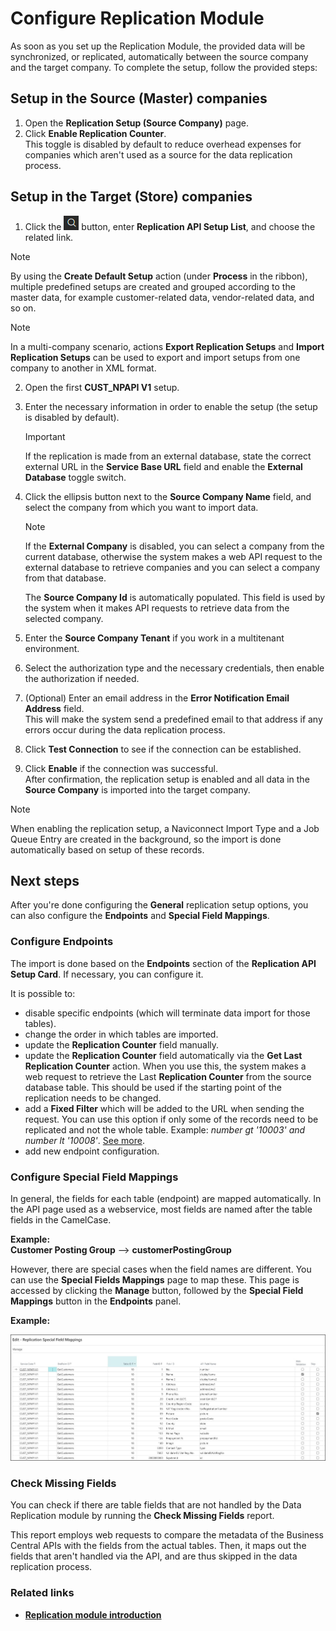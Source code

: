 # Configure Replication Module

As soon as you set up the Replication Module, the provided data will be synchronized, or replicated, automatically between the source company and the target company. To complete the setup, follow the provided steps:

## Setup in the Source (Master) companies

1. Open the **Replication Setup (Source Company)** page.
2. Click **Enable Replication Counter**.     
   This toggle is disabled by default to reduce overhead expenses for companies which aren't used as a source for the data replication process.

## Setup in the Target (Store) companies

1. Click the ![Lightbulb that opens the Tell Me feature](../../../images/Icons/Lightbulb_icon.png "Tell Me what you want to do") button, enter **Replication API Setup List**, and choose the related link.    

  > [!Note]
  > By using the **Create Default Setup** action (under **Process** in the ribbon), multiple predefined setups are created and grouped according to the master data, for example customer-related data, vendor-related data, and so on.
   
   > [!Note]
   > In a multi-company scenario, actions **Export Replication Setups** and **Import Replication Setups** can be used to export and import setups from one company to another in XML format.

2. Open the first **CUST_NPAPI V1** setup.
3. Enter the necessary information in order to enable the setup (the setup is disabled by default).
   
   > [!IMPORTANT]
   > If the replication is made from an external database, state the correct external URL in the **Service Base URL** field and enable the **External Database** toggle switch.           
 
4. Click the ellipsis button next to the **Source Company Name** field, and select the company from which you want to import data.   
   
   > [!Note]
   > If the **External Company** is disabled, you can select a company from the current database, otherwise the system makes a web API request to the external database to retrieve companies and you can select a company from that database.        

   The **Source Company Id** is automatically populated. This field is used by the system when it makes API requests to retrieve data from the selected company.

5. Enter the **Source Company Tenant** if you work in a multitenant environment.
6. Select the authorization type and the necessary credentials, then enable the authorization if needed.
7. (Optional) Enter an email address in the **Error Notification Email Address** field.      
   This will make the system send a predefined email to that address if any errors occur during the data replication process. 
8. Click **Test Connection** to see if the connection can be established.
9.  Click **Enable** if the connection was successful.     
    After confirmation, the replication setup is enabled and all data in the **Source Company** is imported into the target company.

> [!Note]  	
> When enabling the replication setup, a Naviconnect Import Type and a Job Queue Entry are created in the background, so the import is done automatically based on setup of these records.

## Next steps

After you're done configuring the **General** replication setup options, you can also configure the **Endpoints** and **Special Field Mappings**.

### Configure Endpoints

The import is done based on the **Endpoints** section of the **Replication API Setup Card**. If necessary, you can configure it.

It is possible to:

- disable specific endpoints (which will terminate data import for those tables).
- change the order in which tables are imported.
- update the **Replication Counter** field manually.
- update the **Replication Counter** field automatically via the **Get Last Replication Counter** action. When you use this, the system makes a web request to retrieve the Last **Replication Counter** from the source database table. This should be used if the starting point of the replication needs to be changed.
- add a **Fixed Filter** which will be added to the URL when sending the request. You can use this option if only some of the records need to be replicated and not the whole table. Example: *number gt '10003' and number lt '10008'*. [See more](https://docs.microsoft.com/en-us/dynamics-nav/using-filter-expressions-in-odata-uris).
- add new endpoint configuration.

### Configure Special Field Mappings

In general, the fields for each table (endpoint) are mapped automatically. In the API page used as a webservice, most fields are named after the table fields in the CamelCase.    

**Example:**   
**Customer Posting Group** --> **customerPostingGroup**

However, there are special cases when the field names are different. You can use the **Special Fields Mappings** page to map these. This page is accessed by clicking the **Manage** button, followed by the **Special Field Mappings** button in the **Endpoints** panel. 

**Example:**

![ReplicationSetupEndpointsFieldMappings.jpg](../images/ReplicationSetupEndpointsFieldMappings.jpg)

### Check Missing Fields

You can check if there are table fields that are not handled by the Data Replication module by running the **Check Missing Fields** report.

This report employs web requests to compare the metadata of the Business Central APIs with the fields from the actual tables. Then, it maps out the fields that aren't handled via the API, and are thus skipped in the data replication process.

### Related links

- [**Replication module introduction**](../explanation/replication_module.md)


